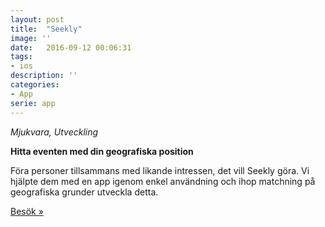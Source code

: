 ```yaml
---
layout: post
title:  "Seekly"
image: ''
date:   2016-09-12 00:06:31
tags:
- ios
description: ''
categories:
- App
serie: app
---
```

<i>Mjukvara, Utveckling</i>

<b>Hitta eventen med din geografiska position</b>

Föra personer tillsammans med likande intressen, det vill Seekly göra.
Vi hjälpte dem med en app igenom enkel användning och ihop matchning på geografiska grunder utveckla detta.

<a href="https://www.seekly.se">Besök »</a>

<!--
<figure class="foto-legenda">
	<img src="{{ "/assets/img/sharding-gerenciamento-usuarios/ajudando-carregar.jpg"}}" alt="">
</figure>
-->
